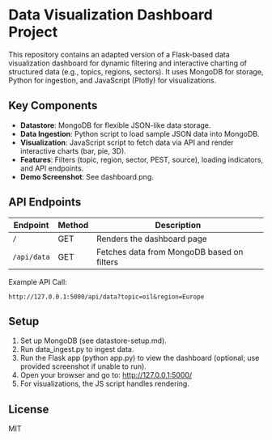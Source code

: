# Data Visualization Dashboard Project

This repository contains an adapted version of a Flask-based data visualization dashboard for dynamic filtering and interactive charting of structured data (e.g., topics, regions, sectors). It uses MongoDB for storage, Python for ingestion, and JavaScript (Plotly) for visualizations.

## Key Components
- **Datastore**: MongoDB for flexible JSON-like data storage.
- **Data Ingestion**: Python script to load sample JSON data into MongoDB.
- **Visualization**: JavaScript script to fetch data via API and render interactive charts (bar, pie, 3D).
- **Features**: Filters (topic, region, sector, PEST, source), loading indicators, and API endpoints.
- **Demo Screenshot**: See dashboard.png.

## API Endpoints
| **Endpoint**      | **Method** | **Description**                 |
|-------------------|------------|---------------------------------|
| `/`               | GET        | Renders the dashboard page      |
| `/api/data`       | GET        | Fetches data from MongoDB based on filters |

Example API Call:  
```http
http://127.0.0.1:5000/api/data?topic=oil&region=Europe
```

## Setup
1. Set up MongoDB (see datastore-setup.md).
2. Run data_ingest.py to ingest data.
3. Run the Flask app (python app.py) to view the dashboard (optional; use provided screenshot if unable to run).
4. Open your browser and go to: http://127.0.0.1:5000/
5. For visualizations, the JS script handles rendering.

## License
MIT
